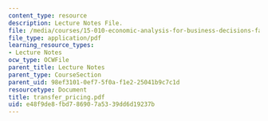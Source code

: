 ```yaml
---
content_type: resource
description: Lecture Notes File.
file: /media/courses/15-010-economic-analysis-for-business-decisions-fall-2004/e48f9de8fbd786907a5339dd6d19237b_transfer_pricing.pdf
file_type: application/pdf
learning_resource_types:
- Lecture Notes
ocw_type: OCWFile
parent_title: Lecture Notes
parent_type: CourseSection
parent_uid: 98ef3101-0ef7-5f0a-f1e2-25041b9c7c1d
resourcetype: Document
title: transfer_pricing.pdf
uid: e48f9de8-fbd7-8690-7a53-39dd6d19237b
---
```

